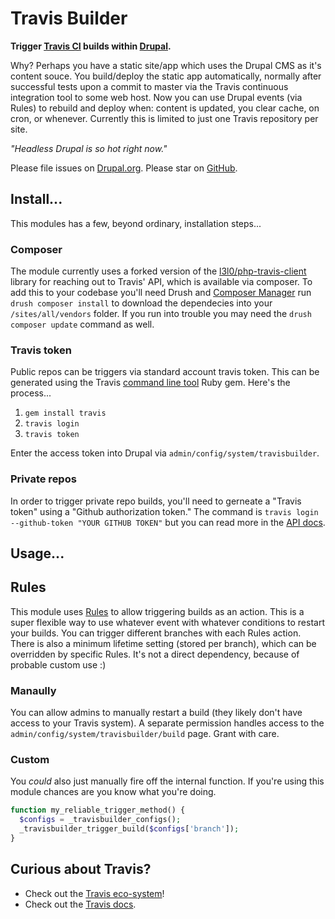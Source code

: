 Travis Builder
==============

**Trigger [Travis CI][travis] builds within [Drupal][drupal].**

Why?  Perhaps you have a static site/app which uses the Drupal CMS as it's content souce.  You build/deploy the static app automatically, normally after successful tests upon a commit to master via the Travis continuous integration tool to some web host.  Now you can use Drupal events (via Rules) to rebuild and deploy when: content is updated, you clear cache, on cron, or whenever.  Currently this is limited to just one Travis repository per site.

*"Headless Drupal is so hot right now."*

Please file issues on [Drupal.org][tbdrupal]. Please star on [GitHub][tbgithub].

## Install...
This modules has a few, beyond ordinary, installation steps...

### Composer
The module currently uses a forked version of the [l3l0/php-travis-client][phptravis] library for reaching out to Travis' API, which is available via composer.  To add this to your codebase you'll need Drush and [Composer Manager][comp] run `drush composer install` to download the dependecies into your `/sites/all/vendors` folder.  If you run into trouble you may need the `drush composer update` command as well.

### Travis token
Public repos can be triggers via standard account travis token. This can be generated using the Travis [command line tool][traviscli] Ruby gem. Here's the process...

1. `gem install travis`
2. `travis login`
2. `travis token`

Enter the access token into Drupal via `admin/config/system/travisbuilder`.

### Private repos
In order to trigger private repo builds, you'll need to gerneate a "Travis token" using a "Github authorization token."  The command is `travis login --github-token "YOUR GITHUB TOKEN"` but you can read more in the [API docs][travisapiauth].

## Usage...

## Rules

This module uses [Rules][rules] to allow triggering builds as an action.  This is a super flexible way to use whatever event with whatever conditions to restart your builds.  You can trigger different branches with each Rules action.  There is also a minimum lifetime setting (stored per branch), which can be overridden by specific Rules.  It's not a direct dependency, because of probable custom use :)

### Manaully

You can allow admins to manually restart a build (they likely don't have access to your Travis system).  A separate permission handles access to the `admin/config/system/travisbuilder/build` page.  Grant with care.

### Custom

You *could* also just manually fire off the internal function.  If you're using this module chances are you know what you're doing.

```php
function my_reliable_trigger_method() {
  $configs = _travisbuilder_configs();
  _travisbuilder_trigger_build($configs['branch']);
}
```

## Curious about Travis?
* Check out the [Travis eco-system][traviseco]!
* Check out the [Travis docs][travisdocs].

[travis]: https://travis-ci.com
[drupal]: https://www.drupal.org
[comp]: https://www.drupal.org/project/composer_manager
[phptravis]: https://github.com/tableau-mkt/php-travis-client
[traviseco]: http://docs.travis-ci.com/user/apps
[traviscli]: http://blog.travis-ci.com/2013-01-14-new-client
[travisapiauth]: http://docs.travis-ci.com/api/?shell#with-a-github-token
[travisdocs]: http://docs.travis-ci.com/api
[rules]: https://www.drupal.org/project/rules
[tbdrupal]: https://www.drupal.org/project/travisbuilder
[tbgithub]: https://github.com/tableau-mkt/travisbuilder
